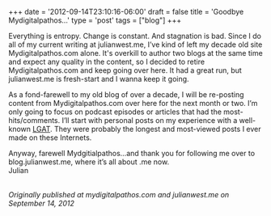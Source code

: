 +++
date = '2012-09-14T23:10:16-06:00'
draft = false
title = 'Goodbye Mydigitalpathos…'
type = 'post'
tags = ["blog"]
+++

Everything is entropy. Change is constant. And stagnation is bad. Since I do all of my current writing at julianwest.me, I’ve kind of left my decade old site Mydigitalpathos.com alone. It's overkill to author two blogs at the same time and expect any quality in the content, so I decided to retire Mydigitalpathos.com and keep going over here. It had a great run, but julianwest.me is fresh-start and I wanna keep it going.<br />

As a fond-farewell to my old blog of over a decade, I will be re-posting content from Mydigitalpathos.com over here for the next month or two. I’m only going to focus on podcast episodes or articles that had the most-hits/comments.  I’ll start with personal posts on my experience with a well-known <a href="https://en.wikipedia.org/wiki/Large-group_awareness_training">LGAT</a>. They were probably the longest and most-viewed posts I ever made on these Internets.<br />

Anyway, farewell Mydgitialpathos…and thank you for following me over to blog.julianwest.me, where it’s all about .me now.<br />
Julian<br /><br />


<i>Originally published at mydigitalpathos.com and julianwest.me on September 14, 2012</i>